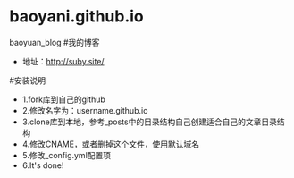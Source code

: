 # baoyani.github.io
baoyuan_blog
#我的博客
*	地址：http://suby.site/

#安装说明
*	1.fork库到自己的github
*	2.修改名字为：username.github.io
*	3.clone库到本地，参考_posts中的目录结构自己创建适合自己的文章目录结构
*	4.修改CNAME，或者删掉这个文件，使用默认域名
*	5.修改_config.yml配置项
*	6.It's done!
